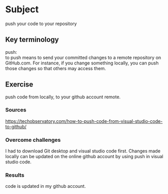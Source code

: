 # Subject
push your code to your repository

## Key terminology
push:  
to push means to send your committed changes to a remote repository on GitHub.com. For instance, if you change something locally, you can push those changes so that others may access them.

## Exercise
push code from locally, to your github account remote.  

### Sources
https://techobservatory.com/how-to-push-code-from-visual-studio-code-to-github/

### Overcome challenges  
I had to download Git desktop and visual studio code first. Changes made locally can be updated on the online github account by using push in visual studio code.


### Results
code is updated in my github account. 
